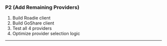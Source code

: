 ### P2 (Add Remaining Providers)

1. Build Roadie client
2. Build GoShare client
3. Test all 4 providers
4. Optimize provider selection logic

---
